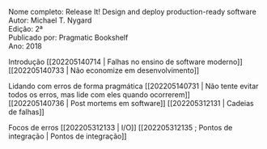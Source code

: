 Nome completo: Release It! Design and deploy production-ready software  
Autor: Michael T. Nygard  
Edição: 2ª  
Publicado por: Pragmatic Bookshelf  
Ano: 2018  

Introdução
[[202205140714 | Falhas no ensino de software moderno]]
[[202205140733 | Não economize em desenvolvimento]]  

Lidando com erros de forma pragmática
[[202205140731 | Não tente evitar todos os erros, mas lide com eles quando ocorrerem]]  
[[202205140736 | Post mortems em software]]
[[202205312131 | Cadeias de falhas]]

Focos de erros
[[202205312133 | I/O]]
[[202205312135 ; Pontos de integração | Pontos de integração]]
